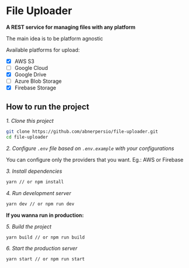 # File Uploader

**A REST service for managing files with any platform**

The main idea is to be platform agnostic

Available platforms for upload:

- [x] AWS S3
- [ ] Google Cloud
- [x] Google Drive
- [ ] Azure Blob Storage
- [x] Firebase Storage

## How to run the project

*1. Clone this project*
```bash
git clone https://github.com/abnerpersio/file-uploader.git
cd file-uploader
```

*2. Configure `.env` file based on `.env.example` with your configurations*

You can configure only the providers that you want. Eg.: AWS or Firebase

*3. Install dependencies*
```bash
yarn // or npm install
```

*4. Run development server*
```bash
yarn dev // or npm run dev
```

**If you wanna run in production:**

*5. Build the project*
```bash
yarn build // or npm run build
```

*6. Start the production server*
```bash
yarn start // or npm run start
```